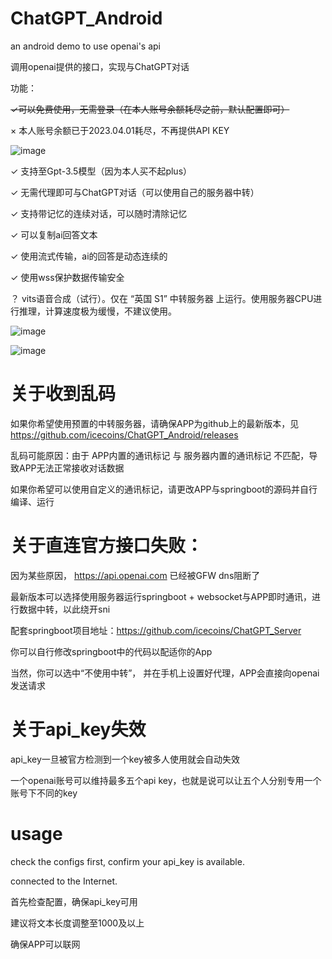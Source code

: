 # ChatGPT_Android
an android demo to use openai's api

调用openai提供的接口，实现与ChatGPT对话

功能：

<del> ✓可以免费使用，无需登录（在本人账号余额耗尽之前，默认配置即可）</del>

× 本人账号余额已于2023.04.01耗尽，不再提供API KEY

![image](img/1.jpg)

✓ 支持至Gpt-3.5模型（因为本人买不起plus）

✓ 无需代理即可与ChatGPT对话（可以使用自己的服务器中转）

✓ 支持带记忆的连续对话，可以随时清除记忆

✓ 可以复制ai回答文本

✓ 使用流式传输，ai的回答是动态连续的

✓ 使用wss保护数据传输安全

？ vits语音合成（试行）。仅在 “英国 S1” 中转服务器 上运行。使用服务器CPU进行推理，计算速度极为缓慢，不建议使用。

![image](img/Screenshot_2023-03-22-23-56-09-609_com.chat.jpg)


![image](img/Screenshot_2023-03-22-23-57-29-011_com.chat.jpg)

# 关于收到乱码
如果你希望使用预置的中转服务器，请确保APP为github上的最新版本，见 https://github.com/icecoins/ChatGPT_Android/releases

乱码可能原因：由于 APP内置的通讯标记 与 服务器内置的通讯标记 不匹配，导致APP无法正常接收对话数据

如果你希望可以使用自定义的通讯标记，请更改APP与springboot的源码并自行编译、运行

# 关于直连官方接口失败：
因为某些原因， https://api.openai.com 已经被GFW dns阻断了

最新版本可以选择使用服务器运行springboot + websocket与APP即时通讯，进行数据中转，以此绕开sni

配套springboot项目地址：https://github.com/icecoins/ChatGPT_Server

你可以自行修改springboot中的代码以配适你的App

当然，你可以选中“不使用中转”， 并在手机上设置好代理，APP会直接向openai发送请求

# 关于api_key失效
api_key一旦被官方检测到一个key被多人使用就会自动失效

一个openai账号可以维持最多五个api key，也就是说可以让五个人分别专用一个账号下不同的key

# usage
check the configs first, confirm your api_key is available.

connected to the Internet.

首先检查配置，确保api_key可用

建议将文本长度调整至1000及以上

确保APP可以联网
